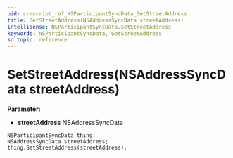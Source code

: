 ```yaml
---
uid: crmscript_ref_NSParticipantSyncData_SetStreetAddress
title: SetStreetAddress(NSAddressSyncData streetAddress)
intellisense: NSParticipantSyncData.SetStreetAddress
keywords: NSParticipantSyncData, GetStreetAddress
so.topic: reference
---
```


# SetStreetAddress(NSAddressSyncData streetAddress)

**Parameter:** 
 - **streetAddress** NSAddressSyncData

```crmscript
NSParticipantSyncData thing;
NSAddressSyncData streetAddress;
thing.SetStreetAddress(streetAddress);
```

